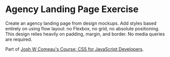 # Agency Landing Page Exercise

Create an agency landing page from design mockups. Add styles based entirely on using flow layout: no Flexbox, no grid, no absolute positioning. This design relies heavily on padding, margin, and border. No media queries are required.

Part of [Josh W Comeau's Course: CSS for JavaScript Developers](https://www.joshwcomeau.com/courses/).
